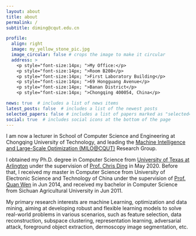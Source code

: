 ```yaml
---
layout: about
title: about
permalink: /
subtitle: diming@cqut.edu.cn

profile:
  align: right
  image: my_yellow_stone_pic.jpg
  image_circular: false # crops the image to make it circular
  address: >
    <p style="font-size:14px; ">My Office:</p>
    <p style="font-size:14px; ">Room B208</p>
    <p style="font-size:14px; ">First Laboratory Building</p>
    <p style="font-size:14px; ">69 Hongguang Avenue</p>
    <p style="font-size:14px; ">Banan District</p>
    <p style="font-size:14px; ">Chongqing 400054, China</p>

news: true  # includes a list of news items
latest_posts: false  # includes a list of the newest posts
selected_papers: false # includes a list of papers marked as "selected={true}"
social: true  # includes social icons at the bottom of the page
---
```


I am now a lecturer in School of Computer Science and Engineering at Chongqing University of Technology, and leading the <a href="https://scholar.google.com/citations?user=NQRaX1oAAAAJ&hl=en">Machine Intelligence and Large-Scale Optimization (MILO@CQUT)</a> Research Group.

I obtained my Ph.D. degree in Computer Science from <a href="https://www.uta.edu/">University of Texas at Arlington</a> under the supervision of <a href="https://sds.cuhk.edu.cn/en/teacher/197">Prof. Chris Ding</a> in May 2020.
Before that, I received my master in Computer Science from University of Electronic Science and Technology of China under the supervision of <a href="https://faculty.uestc.edu.cn/wenquan/zh_CN/index.htm">Prof. Quan Wen</a> in Jun 2014, and received my bachelor in Computer Science from Sichuan Agricultural University in Jun 2011.

My primary research interests are machine Learning, optimization and data mining, aiming at developing robust and flexible learning models to solve real-world problems in various scenarios, such as feature selection, data reconstruction, subspace clustering, representation learning, adversarial attack, foreground object extraction, dermoscopy image segmentation, etc.
